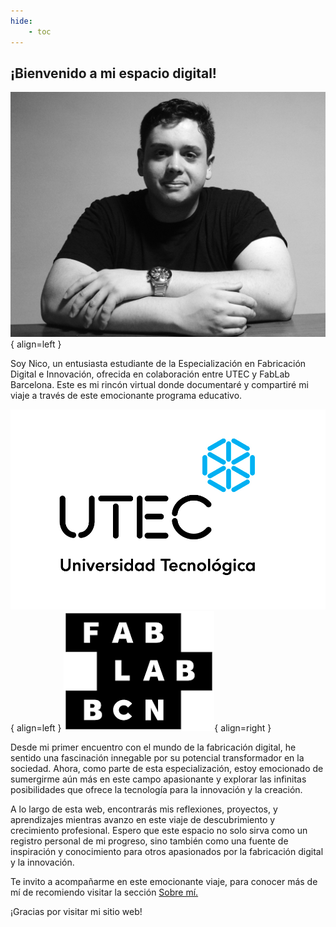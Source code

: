 ```yaml
---
hide:
    - toc
---
```


[sobre-mi]: https://nicodq.github.io/nicolas-duarte-efdi-2024/about/me/

## ¡Bienvenido a mi espacio digital!

![Foto de mi](../images/fotome.jpg#fotomeindx){ align=left }

Soy Nico, un entusiasta estudiante de la Especialización en Fabricación Digital e Innovación, ofrecida en colaboración entre UTEC y FabLab Barcelona. Este es mi rincón virtual donde documentaré y compartiré mi viaje a través de este emocionante programa educativo.

![Logo de UTEC](../images/logoutec.png#index){ align=left }
![Logo de FLBCN](../images/fablabbcn.png#index){ align=right }

Desde mi primer encuentro con el mundo de la fabricación digital, he sentido una fascinación innegable por su potencial transformador en la sociedad. Ahora, como parte de esta especialización, estoy emocionado de sumergirme aún más en este campo apasionante y explorar las infinitas posibilidades que ofrece la tecnología para la innovación y la creación.

A lo largo de esta web, encontrarás mis reflexiones, proyectos, y aprendizajes mientras avanzo en este viaje de descubrimiento y crecimiento profesional. Espero que este espacio no solo sirva como un registro personal de mi progreso, sino también como una fuente de inspiración y conocimiento para otros apasionados por la fabricación digital y la innovación.

Te invito a acompañarme en este emocionante viaje, para conocer más de mí de recomiendo visitar la sección [Sobre mí.][sobre-mi]

¡Gracias por visitar mi sitio web!


